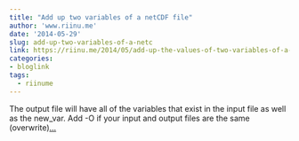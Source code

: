 ```yaml
---
title: "Add up two variables of a netCDF file"
author: 'www.riinu.me'
date: '2014-05-29'
slug: add-up-two-variables-of-a-netc
link: https://riinu.me/2014/05/add-up-the-values-of-two-variables-of-a-netcdf-file/
categories:
- bloglink
tags:
  - riinume
---
```


The output file will have all of the variables that exist in the input file as well as the new_var. Add -O if your input and output files are the same (overwrite)[... <i class="fas fa-external-link-alt"></i>](https://riinu.me/2014/05/add-up-the-values-of-two-variables-of-a-netcdf-file/)

